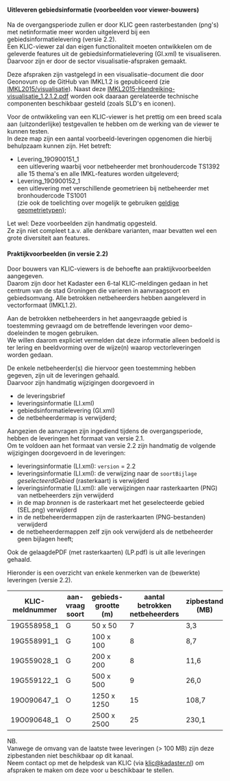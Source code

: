 #### Uitleveren gebiedsinformatie (voorbeelden voor viewer-bouwers)

Na de overgangsperiode zullen er door KLIC geen rasterbestanden (png's) met netinformatie meer worden uitgeleverd bij een gebiedsinformatielevering (versie 2.2).  \
Een KLIC-viewer zal dan eigen functionaliteit moeten ontwikkelen om de geleverde features uit de gebiedsinformatielevering (GI.xml) te visualiseren. Daarvoor zijn er door de sector visualisatie-afspraken gemaakt.

Deze afspraken zijn vastgelegd in een visualisatie-document die door Geonovum op de GitHub van IMKL1.2 is gepubliceerd (zie [IMKL2015/visualisatie](https://github.com/Geonovum/imkl2015/tree/master/visualisatie)).
Naast deze [IMKL2015-Handreiking-visualisatie_1.2.1.2.pdf](https://github.com/Geonovum/imkl2015/blob/master/visualisatie/1.2.1.2/IMKL2015-Handreiking-visualisatie_1.2.1.2.pdf) worden ook daaraan gerelateerde technische componenten beschikbaar gesteld (zoals SLD's en iconen).

Voor de ontwikkeling van een KLIC-viewer is het prettig om een breed scala aan (uitzonderlijke) testgevallen te hebben om de werking van de viewer te kunnen testen.  \
In deze map zijn een aantal voorbeeld-leveringen opgenomen die hierbij behulpzaam kunnen zijn. Het betreft:
* Levering_19O900151_1  \
een uitlevering waarbij voor netbeheerder met bronhoudercode TS1392 alle 15 thema's en alle IMKL-features worden uitgeleverd;
* Levering_19O900152_1  \
een uitlevering met verschillende geometrieen bij netbeheerder met bronhoudercode TS1001  \
(zie ook de toelichting over mogelijk te gebruiken [geldige geometrietypen](https://github.com/kadaster/klic-win/blob/master/Toepassing%20IMKL/Toelichting%20controles%20netinformatie%20KLIC.md#geldige-geometrietypen));

Let wel:
Deze voorbeelden zijn handmatig opgesteld.  \
Ze zijn niet compleet t.a.v. alle denkbare varianten, maar bevatten wel een grote diversiteit aan features.

#### Praktijkvoorbeelden (in versie 2.2)

Door bouwers van KLIC-viewers is de behoefte aan praktijkvoorbeelden aangegeven.  \
Daarom zijn door het Kadaster een 6-tal KLIC-meldingen gedaan in het centrum van de stad Groningen die varieren in aanvraagsoort en gebiedsomvang. Alle betrokken netbeheerders hebben aangeleverd in vectorformaat (IMKL1.2).

Aan de betrokken netbeheerders in het aangevraagde gebied is toestemming gevraagd om de betreffende leveringen voor demo-doeleinden te mogen gebruiken.  \
We willen daarom expliciet vermelden dat deze informatie alleen bedoeld is ter lering en beeldvorming over de wijze(n) waarop vectorleveringen worden gedaan.

De enkele netbeheerder(s) die hiervoor geen toestemming hebben gegeven, zijn uit de leveringen gehaald.  \
Daarvoor zijn handmatig wijzigingen doorgevoerd in
- de leveringsbrief
- leveringsinformatie (LI.xml)
- gebiedsinformatielevering (GI.xml)
- de netbeheerdermap is verwijderd;

Aangezien de aanvragen zijn ingediend tijdens de overgangsperiode, hebben de leveringen het formaat van versie 2.1.  \
Om te voldoen aan het formaat van versie 2.2 zijn handmatig de volgende wijzigingen doorgevoerd in de leveringen:
- leveringsinformatie (LI.xml): `version` =  2.2
- leveringsinformatie (LI.xml): de verwijzing naar de `soortBijlage` _geselecteerdGebied_ (rasterkaart) is verwijderd
- leveringsinformatie (LI.xml): alle verwijzingen naar rasterkaarten (PNG) van netbeheerders zijn verwijderd
- in de map _bronnen_ is de rasterkaart met het geselecteerde gebied (SEL.png) verwijderd
- in de netbeheerdermappen zijn de rasterkaarten (PNG-bestanden) verwijderd
- de netbeheerdermappen zelf zijn ook verwijderd als de netbeheerder geen bijlagen heeft;

Ook de gelaagdePDF (met rasterkaarten) (LP.pdf) is uit alle leveringen gehaald.

Hieronder is een overzicht van enkele kenmerken van de (bewerkte) leveringen (versie 2.2).

| KLIC-meldnummer | aan-<br>vraag<br>soort | gebieds-<br>grootte (m) | aantal<br>betrokken<br>netbeheerders | zipbestand<br>(MB) | uitgepakt<br>(MB) | GIL.xml<br>(MB) | Opmerking |
|-----------------|-------|-------------|---------------|------------|-----------|---------|--------------|
| 19G558958_1     | G     | 50 x 50     | 7             |        3,3 |       7,3 |     3,2 |              |
| 19G558991_1     | G     | 100 x 100   | 8             |        8,7 |      17,1 |     6,8 |              |
| 19G559028_1     | G     | 200 x 200   | 8             |       11,6 |      38,1 |    25,3 |              |
| 19G559122_1     | G     | 500 x 500   | 9             |       26,0 |     136,6 |   111,4 |              |
| 19O090647_1     | O     | 1250 x 1250 | 15            |      108,7 |     798,6 |   705,4 |              |
| 19O090648_1     | O     | 2500 x 2500 | 25            |      230,1 |   1.622,8 | 1.417,1 | deellevering |

NB.  \
Vanwege de omvang van de laatste twee leveringen (> 100 MB) zijn deze zipbestanden niet beschikbaar op dit kanaal.  \
Neem contact op met de helpdesk van KLIC (via klic@kadaster.nl) om afspraken te maken om deze voor u beschikbaar te stellen.